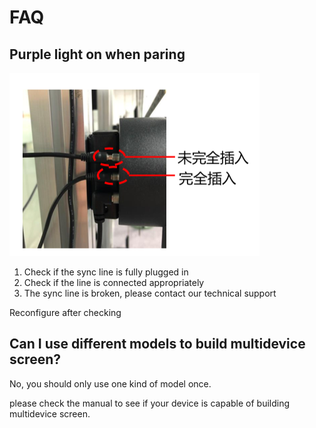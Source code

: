 # FAQ

## Purple light on when paring

![](images/plugin.png)

1. Check if the sync line is fully plugged in
2. Check if the line is connected appropriately
3. The sync line is broken, please contact our technical support

Reconfigure after checking

## Can I use different models to build multidevice screen?

No, you should only use one kind of model once.

please check the manual to see if your device is capable of building multidevice screen.